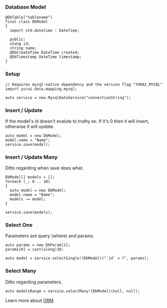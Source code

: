 ### Database Model

```
@DbTable("tablename")
final class DbModel
{
  import std.datetime : DateTime;

  public:
  ulong id;
  string name;
  @DbCreateTime DateTime created;
  @DbTimestamp DateTime timestamp;
}
```

### Setup

```
// Requires mysql-native dependency and the version flag "YURAI_MYSQL"
import yurai.data.mapping.mysql;

auto service = new MysqlDataService("connectionString");
```

### Insert / Update

If the model's id doesn't evalute to truthy ex. if it's 0 then it will insert, otherwise it will update.

```
auto model = new DbModel;
model.name = "Name";
service.save(model);
```

### Insert / Update Many

Ditto regarding when save does what.

```
DbModel[] models = [];
foreach (_; 0 .. 10)
{
  auto model = new DbModel;
  model.name = "Name";
  models ~= model;
}

service.save(models);
```

### Select One

Parameters are query (where) and params.

```
auto params = new DbParam[1];
params[0] = cast(ulong)10;

auto model = service.selectSingle!(DbModel)("`id` = ?", params);
```

### Select Many

Ditto regarding parameters.

```
auto modelsRange = service.selectMany!(DbModel)(null, null);
```

Learn more about [ORM](/docs/specifications/database-mysql-orm)
